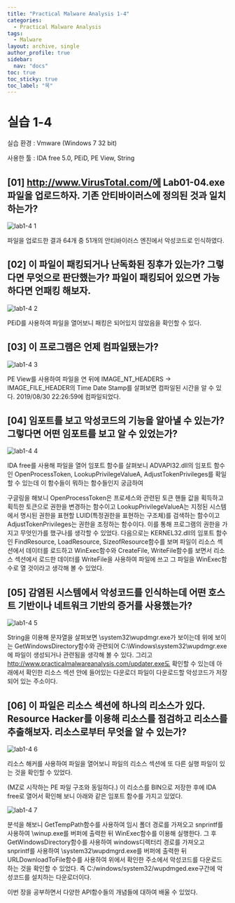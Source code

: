 ```yaml
---
title: "Practical Malware Analysis 1-4"
categories:
  - Practical Malware Analysis
tags:
  - Malware
layout: archive, single
author_profile: true
sidebar:
  nav: "docs"
toc: true
toc_sticky: true
toc_label: "목"
---
```


# 실습 1-4

실습 환경 : Vmware (Windows 7 32 bit)

사용한 툴 : IDA free 5.0, PEiD, PE View, String

## [01] http://www.VirusTotal.com/에 Lab01-04.exe 파일을 업로드하자. 기존 안티바이러스에 정의된 것과 일치하는가?

![lab1-4 1](https://user-images.githubusercontent.com/91646923/135559122-336493ac-d6be-40d4-9b82-06054f98275d.JPG)

파일을 업로드한 결과 64개 중 51개의 안티바이러스 엔진에서 악성코드로 인식하였다.

## [02] 이 파일이 패킹되거나 난독화된 징후가 있는가? 그렇다면 무엇으로 판단했는가? 파일이 패킹되어 있으면 가능하다면 언패킹 해보자.

![lab1-4 2](https://user-images.githubusercontent.com/91646923/135559131-b69e8056-2310-4ed8-8812-827e64a45e5a.JPG)

PEiD를 사용하여 파일을 열어보니 패킹은 되어있지 않았음을 확인할 수 있다.

## [03] 이 프로그램은 언제 컴파일됐는가?

![lab1-4 3](https://user-images.githubusercontent.com/91646923/135559149-21abd602-927c-4435-acf2-8e6eeb7cb3cb.JPG)

PE View를 사용하여 파일을 연 뒤에 IMAGE_NT_HEADERS -> IMAGE_FILE_HEADER의 Time Date Stamp를 살펴보면 컴파일된 시간을 알 수 있다. 2019/08/30 22:26:59에 컴파일되었다.

## [04] 임포트를 보고 악성코드의 기능을 알아낼 수 있는가? 그렇다면 어떤 임포트를 보고 알 수 있었는가?

![lab1-4 4](https://user-images.githubusercontent.com/91646923/135559165-f53f25f3-cb8b-46a6-bb47-877b0067f00b.JPG)

IDA free를 사용해 파일을 열어 임포트 함수를 살펴보니 ADVAPI32.dll의 임포트 함수인 OpenProcessToken, LookupPrivilegeValueA, AdjustTokenPrivileges를 확일할 수 있는데 이 함수들이 뭐하는 함수들인지 궁금하여

구글링을 해보니 OpenProcessToken은 프로세스와 관련된 토큰 핸들 값을 획득하고 획득한 토큰으로 권한을 변경하는 함수이고 LookupPrivilegeValueA는 지정된 시스템에서 명시된 권한을 표현할 LUID(특정권한을 표현하는 구조체)를 검색하는 함수이고 AdjustTokenPrivileges는  권한을 조정하는 함수이다. 이를 통해 프로그램의 권한을 가지고 무엇인가를 했구나를 생각할 수 있었다. 다음으로는 KERNEL32.dll의 임포트 함수인 FindResource, LoadResource, SizeofResource함수를 보며 파일이 리소스 섹션에서 데이터를 로드하고 WinExec함수와 CreateFile, WriteFile함수를 보면서 리소스 섹션에서 로드한 데이터를 WriteFile을 사용하여 파일에 쓰고 그 파일을  WinExec함수로 열 것이라고 생각해 볼 수 있었다.

## [05] 감염된 시스템에서 악성코드를 인식하는데 어떤 호스트 기반이나 네트워크 기반의 증거를 사용했는가?

![lab1-4 5](https://user-images.githubusercontent.com/91646923/135559187-b80689e5-265c-4c4c-b1f4-e5aea0181112.JPG)

String을 이용해 문자열을 살펴보면 \system32\wupdmgr.exe가 보이는데 위에 보이는 GetWindowsDirectory함수와 관련되어 C:\Windows\system32\wupdmgr.exe에 파일이 생성되거나 관련됨을 생각해 볼 수 있다. 그리고 http://www.practicalmalwareanalysis.com/updater.exe도 확인할 수 있는데 아래에서 확인한 리소스 섹션 안에 들어있는 다운로더 파일이 다운로드할 악성코드가 저장되어 있는 주소이다.

## [06] 이 파일은 리소스 섹션에 하나의 리소스가 있다. Resource Hacker를 이용해 리소스를 점검하고 리소스를 추출해보자. 리소스로부터 무엇을 알 수 있는가?

![lab1-4 6](https://user-images.githubusercontent.com/91646923/135559201-3e73f3e4-3006-4d4d-9280-53ec37d74de8.JPG)

리소스 해커를 사용하여 파일을 열어보니 파일의 리소스 섹션에 또 다른 실행 파일이 있는 것을 확인할 수 있었다.

(MZ로 시작하는 PE 파일 구조와 동일하다.) 이 리소스를 BIN으로 저장한 후에 IDA free로 열어서 확인해 보니 아래와 같은 임포트 함수를 가지고 있었다.

![lab1-4 7](https://user-images.githubusercontent.com/91646923/135559208-c14abe74-9236-4344-b4c5-e995a3819ea5.JPG)

분석을 해보니 GetTempPath함수를 사용하여 임시 폴더 경로를 가져오고 snprintf를 사용하여 \\winup.exe를 버퍼에 출력한 뒤 WinExec함수를 이용해 실행한다. 그 후 GetWindowsDirectory함수를 사용하여 windows디렉터리 경로를 가져오고 snprintf를 사용하여 \\system32\\wupdmgrd.exe를 버퍼에 출력한 뒤 URLDownloadToFile함수를 사용하여 위에서 확인한 주소에서 악성코드를 다운로드하는 것을 확인할 수 있었다. 즉 C:/windows/system32/wupdmged.exe구간에 악성코드를 설치하는 다운로더이다.


이번 장을 공부하면서 다양한 API함수들의 개념들에 대하여 배울 수 있었다.
